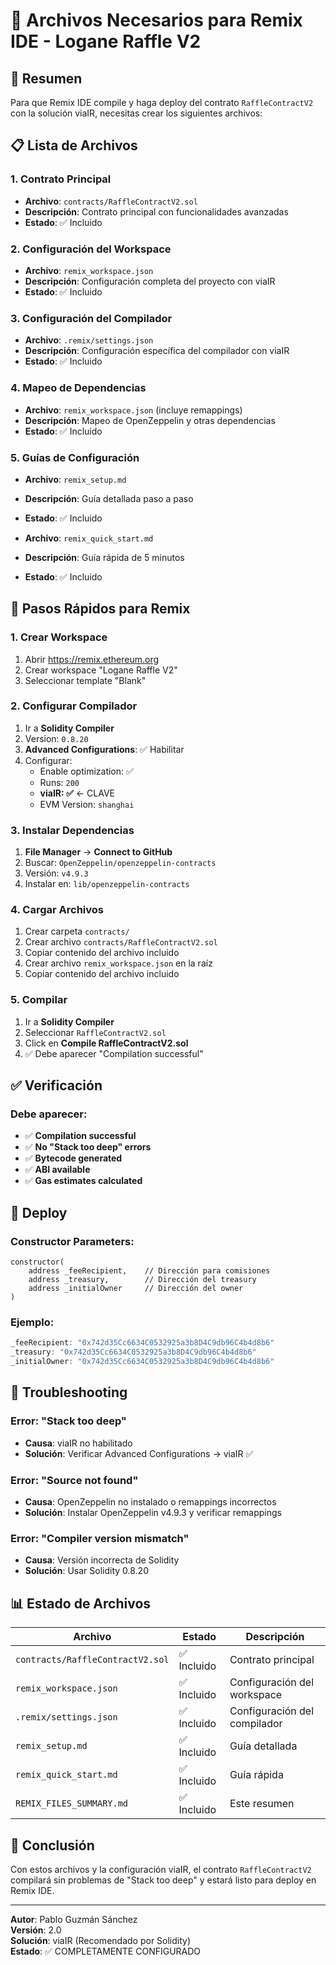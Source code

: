 # 📁 Archivos Necesarios para Remix IDE - Logane Raffle V2

## 🎯 Resumen

Para que Remix IDE compile y haga deploy del contrato `RaffleContractV2` con la solución viaIR, necesitas crear los siguientes archivos:

## 📋 Lista de Archivos

### 1. **Contrato Principal**
- **Archivo**: `contracts/RaffleContractV2.sol`
- **Descripción**: Contrato principal con funcionalidades avanzadas
- **Estado**: ✅ Incluido

### 2. **Configuración del Workspace**
- **Archivo**: `remix_workspace.json`
- **Descripción**: Configuración completa del proyecto con viaIR
- **Estado**: ✅ Incluido

### 3. **Configuración del Compilador**
- **Archivo**: `.remix/settings.json`
- **Descripción**: Configuración específica del compilador con viaIR
- **Estado**: ✅ Incluido

### 4. **Mapeo de Dependencias**
- **Archivo**: `remix_workspace.json` (incluye remappings)
- **Descripción**: Mapeo de OpenZeppelin y otras dependencias
- **Estado**: ✅ Incluido

### 5. **Guías de Configuración**
- **Archivo**: `remix_setup.md`
- **Descripción**: Guía detallada paso a paso
- **Estado**: ✅ Incluido

- **Archivo**: `remix_quick_start.md`
- **Descripción**: Guía rápida de 5 minutos
- **Estado**: ✅ Incluido

## 🚀 Pasos Rápidos para Remix

### 1. Crear Workspace
1. Abrir https://remix.ethereum.org
2. Crear workspace "Logane Raffle V2"
3. Seleccionar template "Blank"

### 2. Configurar Compilador
1. Ir a **Solidity Compiler**
2. Version: `0.8.20`
3. **Advanced Configurations**: ✅ Habilitar
4. Configurar:
   - Enable optimization: ✅
   - Runs: `200`
   - **viaIR: ✅** ← CLAVE
   - EVM Version: `shanghai`

### 3. Instalar Dependencias
1. **File Manager** → **Connect to GitHub**
2. Buscar: `OpenZeppelin/openzeppelin-contracts`
3. Versión: `v4.9.3`
4. Instalar en: `lib/openzeppelin-contracts`

### 4. Cargar Archivos
1. Crear carpeta `contracts/`
2. Crear archivo `contracts/RaffleContractV2.sol`
3. Copiar contenido del archivo incluido
4. Crear archivo `remix_workspace.json` en la raíz
5. Copiar contenido del archivo incluido

### 5. Compilar
1. Ir a **Solidity Compiler**
2. Seleccionar `RaffleContractV2.sol`
3. Click en **Compile RaffleContractV2.sol**
4. ✅ Debe aparecer "Compilation successful"

## ✅ Verificación

### Debe aparecer:
- ✅ **Compilation successful**
- ✅ **No "Stack too deep" errors**
- ✅ **Bytecode generated**
- ✅ **ABI available**
- ✅ **Gas estimates calculated**

## 🎯 Deploy

### Constructor Parameters:
```solidity
constructor(
    address _feeRecipient,    // Dirección para comisiones
    address _treasury,        // Dirección del treasury
    address _initialOwner     // Dirección del owner
)
```

### Ejemplo:
```javascript
_feeRecipient: "0x742d35Cc6634C0532925a3b8D4C9db96C4b4d8b6"
_treasury: "0x742d35Cc6634C0532925a3b8D4C9db96C4b4d8b6"
_initialOwner: "0x742d35Cc6634C0532925a3b8D4C9db96C4b4d8b6"
```

## 🚨 Troubleshooting

### Error: "Stack too deep"
- **Causa**: viaIR no habilitado
- **Solución**: Verificar Advanced Configurations → viaIR ✅

### Error: "Source not found"
- **Causa**: OpenZeppelin no instalado o remappings incorrectos
- **Solución**: Instalar OpenZeppelin v4.9.3 y verificar remappings

### Error: "Compiler version mismatch"
- **Causa**: Versión incorrecta de Solidity
- **Solución**: Usar Solidity 0.8.20

## 📊 Estado de Archivos

| Archivo | Estado | Descripción |
|---------|--------|-------------|
| `contracts/RaffleContractV2.sol` | ✅ Incluido | Contrato principal |
| `remix_workspace.json` | ✅ Incluido | Configuración del workspace |
| `.remix/settings.json` | ✅ Incluido | Configuración del compilador |
| `remix_setup.md` | ✅ Incluido | Guía detallada |
| `remix_quick_start.md` | ✅ Incluido | Guía rápida |
| `REMIX_FILES_SUMMARY.md` | ✅ Incluido | Este resumen |

## 🎉 Conclusión

Con estos archivos y la configuración viaIR, el contrato `RaffleContractV2` compilará sin problemas de "Stack too deep" y estará listo para deploy en Remix IDE.

---

**Autor**: Pablo Guzmán Sánchez  
**Versión**: 2.0  
**Solución**: viaIR (Recomendado por Solidity)  
**Estado**: ✅ COMPLETAMENTE CONFIGURADO

